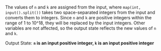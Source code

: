 The values of `n` and `k` are assigned from the input, where `map(int, input().split())` takes two space-separated integers from the input and converts them to integers. Since `n` and `k` are positive integers within the range of 1 to 10^18, they will be replaced by the input integers. Other variables are not affected, so the output state reflects the new values of `n` and `k`.

Output State: **`n` is an input positive integer, `k` is an input positive integer**